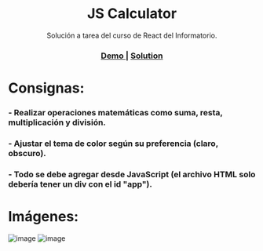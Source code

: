 <h1 align="center">JS Calculator</h1>

<div align="center">
    Solución a tarea del curso de React del Informatorio.
</div>

<div align="center">
  <h3>
    <a href="https://js-calculator-roan.vercel.app/">
      Demo
    </a>
    <span> | </span>
    <a href="https://github.com/lilileiva/js-calculator">
      Solution
    </a>
  </h3>
</div>

# Consignas:

### - Realizar operaciones matemáticas como suma, resta, multiplicación y división. 

### - Ajustar el tema de color según su preferencia (claro, obscuro).

### - Todo se debe agregar desde JavaScript (el archivo HTML solo debería tener un div con el id "app").

# Imágenes:
![image](https://github.com/lilileiva/js-calculator/assets/94813118/23dfcaf2-980e-4b0f-b91e-d55ac6e6c050)
![image](https://github.com/lilileiva/js-calculator/assets/94813118/4d4a0c48-0696-48ed-b040-c9d2ce0b2a10)

